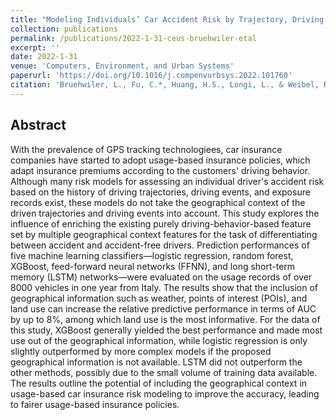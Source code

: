 ```yaml
---
title: "Modeling Individuals’ Car Accident Risk by Trajectory, Driving Events, and Geographical Context"
collection: publications
permalink: /publications/2022-1-31-ceus-bruehwiler-etal
excerpt: ''
date: 2022-1-31
venue: 'Computers, Environment, and Urban Systems'
paperurl: 'https://doi.org/10.1016/j.compenvurbsys.2022.101760'
citation: 'Bruehwiler, L., Fu, C.*, Huang, H.S., Longi, L., & Weibel, R. (2022) Modeling Individuals’ Car Accident Risk by Trajectory, Driving Events, and Geographical Context. Computers, Environment, and Urban Systems.'
---      
```


## Abstract

With the prevalence of GPS tracking technologiees, car insurance companies have started to adopt usage-based insurance policies, which adapt insurance premiums according to the customers' driving behavior. Although many risk models for assessing an individual driver's accident risk based on the history of driving trajectories, driving events, and exposure records exist, these models do not take the geographical context of the driven trajectories and driving events into account. This study explores the influence of enriching the existing purely driving-behavior-based feature set by multiple geographical context features for the task of differentiating between accident and accident-free drivers. Prediction performances of five machine learning classifiers—logistic regression, random forest, XGBoost, feed-forward neural networks (FFNN), and long short-term memory (LSTM) networks—were evaluated on the usage records of over 8000 vehicles in one year from Italy. The results show that the inclusion of geographical information such as weather, points of interest (POIs), and land use can increase the relative predictive performance in terms of AUC by up to 8%, among which land use is the most informative. For the data of this study, XGBoost generally yielded the best performance and made most use out of the geographical information, while logistic regression is only slightly outperformed by more complex models if the proposed geographical information is not available. LSTM did not outperform the other methods, possibly due to the small volume of training data available. The results outline the potential of including the geographical context in usage-based car insurance risk modeling to improve the accuracy, leading to fairer usage-based insurance policies.

